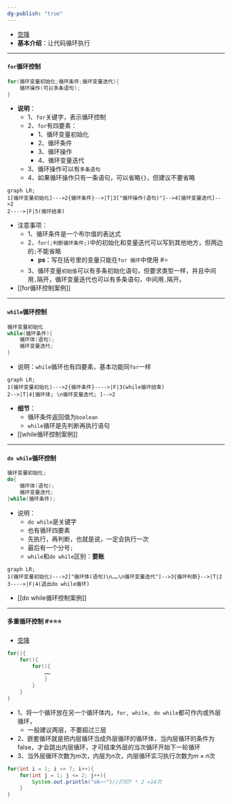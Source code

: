 ```yaml
---
dg-publish: "true"
---
```

- [空降](https://www.bilibili.com/video/BV1fh411y7R8?t=2.8&p=122) 
- **基本介绍**：让代码循环执行
- ---
#### `for`循环控制
```java
for(循环变量初始化;循环条件;循环变量迭代){
	循环操作(可以多条语句);
}
```

- **说明**：
	- 1、`for`关键字，表示循环控制
	- 2、`for`有四要素：
		- 1、循环变量初始化
		- 2、循环条件
		- 3、循环操作
		- 4、循环变量迭代
	- 3、循环操作可以有`多条语句` 
	- 4、如果循环操作只有一条语句，可以省略`{}`，但建议不要省略
```mermaid
graph LR;
1[循环变量初始化]--->2{循环条件}-->|T|3["循环操作(语句)"]-->4[循环变量迭代]-->2
2---->|F|5(循环结束)
```

- 注意事项：
	- 1、循环条件是一个布尔值的表达式
	- 2、`for(;判断循环条件;)`中的初始化和变量迭代可以写到其他地方，但两边的`;`不能省略
		- **ps**：写在括号里的变量只能在`for 循环`中使用 #⭐️ 
	- 3、循环变量`初始值`可以有多条初始化语句，但要求类型一样，并且中间用`,`隔开，循环变量迭代也可以有多条语句，中间用`,`隔开。
- [[for循环控制案例]] 
---
#### `while`循环控制
```java
循环变量初始化
while(循环条件){
	循环体(语句);
	循环变量迭代;
}
```

- 说明：`while`循环也有四要素，基本功能同`for`一样
```mermaid
graph LR;
1(循环变量初始化)--->2{循环条件}---->|F|3(while循环结束)
2-->|T|4[循环体; \n循环变量迭代; ]-->2
```

- **细节**：
	- 循环条件返回值为`boolean`
	- `while`循环是先判断再执行语句
- [[while循环控制案例]] 
- --
#### `do while`循环控制
```java
循环变量初始化;
do{
	循环体(语句);
	循环变量迭代;
}while(循环条件);
```

- 说明：
	- `do while`是关键字
	- 也有循环四要素
	- 先执行，再判断，也就是说，一定会执行一次
	- 最后有一个分号`;` 
	- `while`和`do while`区别：**要账**
```mermaid
graph LR;
1(循环变量初始化)--->2["循环体(语句)\n……\n循环变量迭代"]-->3{循环判断}-->|T|2
3---->|F|4(退出do while循环)
```

- [[do while循环控制案例]] 

---
#### 多重循环控制 #⭐️⭐️⭐️  
- [空降](https://www.bilibili.com/video/BV1fh411y7R8?t=2.1&p=134) 
```java
for(){
	for(){
		for(){
			……
			}
		}
	}
}
```

- 1、将一个循环放在另一个循环体内，`for, while, do while`都可作内或外层循环，
	- 一般建议两层，不要超过三层
- 2、嵌套循环就是把内层循环当成外层循环的循环体，当内层循环的条件为false，才会跳出内层循环，才可结束外层的当次循环开始下一轮循环
- 3、当外层循环次数为$m$次，内层为$n$次，内层循环实习执行次数为$m\times n$次
```java
for(int i = 1; i <= 7; i++){
	for(int j = 1; j <= 2; j++){
		System.out.println("ok~~")//打印7 * 2 =14次 
	}
}
```

